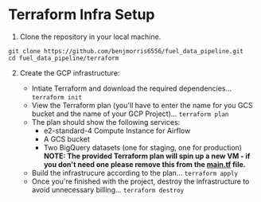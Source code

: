 # Terraform Infra Setup

1. Clone the repository in your local machine.

```
git clone https://github.com/benjmorris6556/fuel_data_pipeline.git
cd fuel_data_pipeline/terraform
```

2. Create the GCP infrastructure:

    * Intiate Terraform and download the required dependencies...
    `terraform init`
    * View the Terraform plan (you'll have to enter the name for you GCS bucket and the name of your GCP Project)...
    `terraform plan`
    * The plan should show the following services:
        * e2-standard-4 Compute Instance for Airflow
        * A GCS bucket
        * Two BigQuery datasets (one for staging, one for production)
    **NOTE: The provided Terraform plan will spin up a new VM - if you don't need one please remove this from the [main.tf](terraform/main.tf) file.**
    * Build the infrastrucure according to the plan...
    `terraform apply`
    * Once you're finished with the project, destroy the infrastructure to avoid unnecessary billing...
    `terraform destroy`